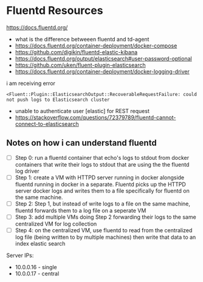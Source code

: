 # Fluentd Resources

https://docs.fluentd.org/

- what is the difference betweeen fluentd and td-agent
- https://docs.fluentd.org/container-deployment/docker-compose
- https://github.com/digikin/fluentd-elastic-kibana
- https://docs.fluentd.org/output/elasticsearch#user-password-optional
- https://github.com/uken/fluent-plugin-elasticsearch
- https://docs.fluentd.org/container-deployment/docker-logging-driver

i am receiving error

`<Fluent::Plugin::ElasticsearchOutput::RecoverableRequestFailure: could not push logs to Elasticsearch cluster`

- unable to authenticate user [elastic] for REST request
- https://stackoverflow.com/questions/72379789/fluentd-cannot-connect-to-elasticsearch

## Notes on how i can understand fluentd

- [ ] Step 0: run a fluentd container that echo's logs to stdout from docker containers that write their logs to stdout that are using the the fluentd log driver
- [ ] Step 1: create a VM with HTTPD server running in docker alongside fluentd running in docker in a separate. Fluentd picks up the HTTPD server docker logs and writes them to a file specifically for fluentd on the same machine.
- [ ] Step 2: Step 1, but instead of write logs to a file on the same machine, fluentd forwards them to a log file on a seperate VM
- [ ] Step 3: add multiple VMs doing Step 2 forwarding their logs to the same centralized VM for log collection
- [ ] Step 4: on the centralized VM, use fluentd to read from the centralized log file (being written to by multiple machines) then write that data to an index elastic search

Server IPs:

- 10.0.0.16 - single
- 10.0.0.17 - central
